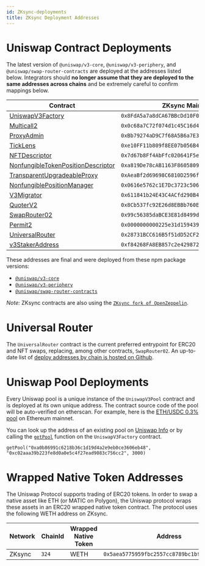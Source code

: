 ```yaml
---
id: ZKsync-deployments
title: ZKsync Deployment Addresses
---
```


# Uniswap Contract Deployments

The latest version of `@uniswap/v3-core`, `@uniswap/v3-periphery`, and `@uniswap/swap-router-contracts` are deployed at the addresses listed below. Integrators should **no longer assume that they are deployed to the same addresses across chains** and be extremely careful to confirm mappings below.

| Contract                                                                                                                                                                      | ZKsync Mainnet                               |
| ----------------------------------------------------------------------------------------------------------------------------------------------------------------------------- | -------------------------------------------- |
| [UniswapV3Factory](https://github.com/uniswap-zksync/era-uniswap-v3-core/blob/v1.0.0-zksync-era/contracts/UniswapV3Factory.sol)                                               | `0x8FdA5a7a8dCA67BBcDd10F02Fa0649A937215422` |
| [Multicall2](https://explorer.zksync.io/address/0x0c68a7C72f074d1c45C16d41fa74eEbC6D16a65C#contract)                                                                          | `0x0c68a7C72f074d1c45C16d41fa74eEbC6D16a65C` |
| [ProxyAdmin](https://github.com/uniswap-zksync/era-openzeppelin-contracts/blob/v3.4.1-solc-0.7-2-zksync-era/contracts/proxy/ProxyAdmin.sol)                                   | `0xBb79274aD9C7f68A5B6a7E31F431175BB889b557` |
| [TickLens](https://github.com/uniswap-zksync/era-uniswap-v3-periphery/blob/v1.1.1-zksync-era/contracts/lens/TickLens.sol)                                                     | `0xe10FF11b809f8EE07b056B452c3B2caa7FE24f89` |
| [NFTDescriptor](https://github.com/uniswap-zksync/era-uniswap-v3-periphery/blob/v1.3.0-zksync-era/contracts/libraries/NFTDescriptor.sol)                                      | `0x7d67b8Ff4AbFfc020641F5e430fbeEd03897674d` |
| [NonfungibleTokenPositionDescriptor](https://github.com/uniswap-zksync/era-uniswap-v3-periphery/blob/v1.3.0-zksync-era/contracts/NonfungibleTokenPositionDescriptor.sol)      | `0xa819De78cAB1163F8605809392068EdE3BFcDd1E` |
| [TransparentUpgradeableProxy](https://github.com/uniswap-zksync/era-openzeppelin-contracts/blob/v3.4.1-solc-0.7-2-zksync-era/contracts/proxy/TransparentUpgradeableProxy.sol) | `0xAeaBf2d69698C6810D2596fAE86099790A13Ee81` |
| [NonfungiblePositionManager](https://github.com/uniswap-zksync/era-uniswap-v3-periphery/blob/v1.1.1-zksync-era/contracts/NonfungiblePositionManager.sol)                      | `0x0616e5762c1E7Dc3723c50663dF10a162D690a86` |
| [V3Migrator](https://github.com/uniswap-zksync/era-uniswap-v3-periphery/blob/v1.1.1-zksync-era/contracts/V3Migrator.sol)                                                      | `0x611841b24E43C4ACfd290B427a3D6cf1A59dac8E` |
| [QuoterV2](https://github.com/uniswap-zksync/era-uniswap-swap-router-contracts/blob/v1.1.0-zksync-era/contracts/lens/QuoterV2.sol)                                            | `0x8Cb537fc92E26d8EBBb760E632c95484b6Ea3e28` |
| [SwapRouter02](https://github.com/uniswap-zksync/era-uniswap-swap-router-contracts/blob/v1.1.0-zksync-era/contracts/SwapRouter02.sol)                                         | `0x99c56385daBCE3E81d8499d0b8d0257aBC07E8A3` |
| [Permit2](https://github.com/uniswap-zksync/era-permit2/blob/0x000000000022D473030F116dDEE9F6B43aC78BA3-zksync-era/src/Permit2.sol)                                           | `0x0000000000225e31d15943971f47ad3022f714fa` |
| [UniversalRouter](https://github.com/uniswap-zksync/era-universal-router/tree/v1.2.2-zksync-era)                                                                              | `0x28731BCC616B5f51dD52CF2e4dF0E78dD1136C06` |
| [v3StakerAddress](https://github.com/uniswap-zksync/era-uniswap-v3-staker/blob/v1.0.2-zksync-era/contracts/UniswapV3Staker.sol)                                               | `0xf84268FA8EB857c2e4298720C1C617178F5e78e1` |


These addresses are final and were deployed from these npm package versions:

- [`@uniswap/v3-core`](https://github.com/uniswap-zksync/era-uniswap-v3-core/tree/v1.0.0-zksync-era)
- [`@uniswap/v3-periphery`](https://github.com/uniswap-zksync/era-uniswap-v3-periphery)
- [`@uniswap/swap-router-contracts`](https://github.com/uniswap-zksync/era-uniswap-swap-router-contracts)

*Note:*
ZKsync contracts are also using the [`ZKsync fork of OpenZeppelin`](https://github.com/uniswap-zksync/era-openzeppelin-contracts#v3.4.1-solc-0.7-2-zksync-era).

# Universal Router

The `UniversalRouter` contract is the current preferred entrypoint for ERC20 and NFT swaps, replacing, among other contracts, `SwapRouter02`. An up-to-date list of [deploy addresses by chain is hosted on Github](https://github.com/Uniswap/sdks/blob/main/sdks/universal-router-sdk/src/utils/constants.ts).

# Uniswap Pool Deployments

Every Uniswap pool is a unique instance of the `UniswapV3Pool` contract and is deployed at its own unique address. The contract source code of the pool will be auto-verified on etherscan. For example, here is the [ETH/USDC 0.3% pool](https://etherscan.io/address/0x8ad599c3a0ff1de082011efddc58f1908eb6e6d8) on Ethereum mainnet.

You can look up the address of an existing pool on [Uniswap Info](https://app.uniswap.org/explore) or by calling the [`getPool`](../reference/core/interfaces/IUniswapV3Factory.md#getpool) function on the `UniswapV3Factory` contract.

```solidity
getPool("0xa0b86991c6218b36c1d19d4a2e9eb0ce3606eb48", "0xc02aaa39b223fe8d0a0e5c4f27ead9083c756cc2", 3000)
```

# Wrapped Native Token Addresses

The Uniswap Protocol supports trading of ERC20 tokens. In order to swap a native asset like ETH (or MATIC on Polygon), the Uniswap protocol wraps these assets in an ERC20 wrapped native token contract. The protocol uses the following WETH address on ZKsync.

| Network           | ChainId  | Wrapped Native Token | Address                                      |
| ----------------- | -------- | -------------------- | -------------------------------------------- |
| ZKsync            | `324`    | WETH                 | `0x5aea5775959fbc2557cc8789bc1bf90a239d9a91` |

